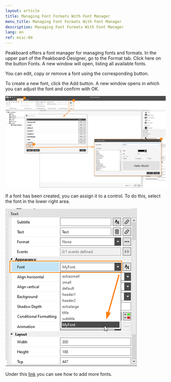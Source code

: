 ```yaml
---
layout: article
title: Managing Font Formats With Font Manager
menu_title: Managing Font Formats With Font Manager
description: Managing Font Formats With Font Manager
lang: en
ref: misc-04
---
```


Peakboard offers a font manager for managing fonts and formats. In the upper part of the Peakboard-Designer, go to the Format tab. Click here on the button Fonts. A new window will open, listing all available fonts.

You can edit, copy or remove a font using the corresponding button.

To create a new font, click the Add button.
A new window opens in which you can adjust the font and confirm with OK.

![image_1](/assets/images/misc/fonts/Schriftarten1.png)

If a font has been created, you can assign it to a control. To do this, select the font in the lower right area.

![image_1](/assets/images/misc/fonts/Schriftarten2.png)

Under this [link](05-en-custom-fonts.html) you can see how to add more fonts.
